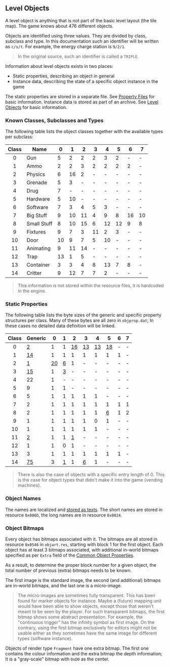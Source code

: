## Level Objects

A level object is anything that is not part of the basic level layout (the tile map). The game knows about 476 different objects.

Objects are identified using three values. They are divided by class, subclass and type. In this documentation such an identifier will be written as ```c/s/t```. For example, the energy charge station is ```9/2/1```.

> In the original source, such an identifier is called a ```TRIPLE```.

Information about level objects exists in two places:
* Static properties, describing an object in general
* Instance data, describing the state of a specific object instance in the game

The static properties are stored in a separate file. See [Property Files](../fileFormat/PropertyFiles.md) for basic information.
Instance data is stored as part of an archive. See [Level Objects](../archives/levelObjects.md) for basic information.

### Known Classes, Subclasses and Types

The following table lists the object classes together with the available types per subclass:

| Class | Name                               | 0  | 1  | 2  | 3  | 4  | 5  | 6  | 7  |
|:-----:|------------------------------------|----|----|----|----|----|----|----|----|
|   0   | Gun                                | 5  | 2  | 2  | 2  | 3  | 2  | -  | -  |
|   1   | Ammo                               | 2  | 2  | 3  | 2  | 2  | 2  | 2  | -  |
|   2   | Physics                            | 6  | 16 | 2  | -  | -  | -  | -  | -  |
|   3   | Grenade                            | 5  | 3  | -  | -  | -  | -  | -  | -  |
|   4   | Drug                               | 7  | -  | -  | -  | -  | -  | -  | -  |
|   5   | Hardware                           | 5  | 10 | -  | -  | -  | -  | -  | -  |
|   6   | Software                           | 7  | 3  | 4  | 5  | 3  | -  | -  | -  |
|   7   | Big Stuff                          | 9  | 10 | 11 | 4  | 9  | 8  | 16 | 10 |
|   8   | Small Stuff                        | 8  | 10 | 15 | 6  | 12 | 12 | 9  | 8  |
|   9   | Fixtures                           | 9  | 7  | 3  | 11 | 2  | 3  | -  | -  |
|   10  | Door                               | 10 | 9  | 7  | 5  | 10 | -  | -  | -  |
|   11  | Animating                          | 9  | 11 | 14 | -  | -  | -  | -  | -  |
|   12  | Trap                               | 13 | 1  | 5  | -  | -  | -  | -  | -  |
|   13  | Container                          | 3  | 3  | 4  | 8  | 13 | 7  | 8  | -  |
|   14  | Critter                            | 9  | 12 | 7  | 7  | 2  | -  | -  | -  |

> This information is not stored within the resource files, it is hardcoded in the engine.


### Static Properties

The following table lists the byte sizes of the generic and specific property structures per class.
Many of these bytes are all zero in ```objprop.dat```; In these cases no detailed data definition will be linked.

| Class | Generic                                     | 0         | 1         | 2         | 3         | 4         | 5         | 6  | 7  |
|:-----:|---------------------------------------------|-----------|-----------|-----------|-----------|-----------|-----------|----|----|
|   0   | [2](00_Gun/gunProperties.md)                | 1         | 1         | [16][0/2] | [13][0/3] | [13][0/4] | [18][0/5] | -  | -  |
|   1   | [14](01_Ammo/ammoProperties.md)             | 1         | 1         | 1         | 1         | 1         | 1         | 1  | -  |
|   2   | [1](02_Physics/physicsProperties.md)        | [20][2/0] | [6][2/1]  | 1         | -         | -         | -         | -  | -  |
|   3   | [15](03_Grenade/grenadeProperties.md)       | 1         | [3][3/1]  | -         | -         | -         | -         | -  | -  |
|   4   | 22                                          | 1         | -         | -         | -         | -         | -         | -  | -  |
|   5   | 9                                           | 1         | 1         | -         | -         | -         | -         | -  | -  |
|   6   | 5                                           | 1         | 1         | 1         | 1         | 1         | -         | -  | -  |
|   7   | 2                                           | 1         | 1         | 1         | 1         | 1         | 1         | 1  | 1  |
|   8   | 2                                           | 1         | 1         | 1         | 1         | 1         | [6][8/5]  | 1  | 2  |
|   9   | 1                                           | 1         | 1         | 1         | 1         | 0         | 1         | -  | -  |
|   10  | 1                                           | 1         | 1         | 1         | 1         | 1         | -         | -  | -  |
|   11  | [2](11_Animating/animatingProperties.md)    | 1         | 1         | [1][11/2] | -         | -         | -         | -  | -  |
|   12  | 1                                           | 1         | 0         | 1         | -         | -         | -         | -  | -  |
|   13  | 3                                           | 1         | 1         | 1         | 1         | 1         | 1         | 1  | -  |
|   14  | [75](14_Critter/critterProperties.md)       | 3         | [1][14/1] | 1         | [6][14/3] | 1         | -         | -  | -  |


> There is also the case of objects with a specific entry length of 0. This is the case for object types that didn't make it into the game (vending machines).

[0/2]: 00_Gun/gunProperties.md#specific-2-properties
[0/3]: 00_Gun/gunProperties.md#specific-3-properties
[0/4]: 00_Gun/gunProperties.md#specific-4-properties
[0/5]: 00_Gun/gunProperties.md#specific-5-properties
[2/0]: 02_Physics/physicsProperties.md#specific-0-properties
[2/1]: 02_Physics/physicsProperties.md#specific-1-properties
[3/1]: 03_Grenade/grenadeProperties.md#specific-1-properties
[8/5]: 08_SmallStuff/smallStuffProperties.md#specific-5-properties
[11/2]: 11_Animating/animatingProperties.md#specific-2-properties
[14/1]: 14_Critter/critterProperties.md#specific-1-properties
[14/3]: 14_Critter/critterProperties.md#cyberspace-critters-specific-properties


### Object Names

The names are localized and [stored as texts](../media/Texts.md). The short names are stored in resource ```0x086D```, the long
names are in resource ```0x0024```.


### Object Bitmaps

Every object has bitmaps associated with it. The bitmaps are all stored in resource ```0x0546``` in ```objart.res```, starting with block 1 for the first object. Each object has at least 3 bitmaps associated, with additional in-world bitmaps specified as per ```Extra``` field of the [Common Object Properties](../fileFormat/PropertyFiles.md#common-table).

As a result, to determine the proper block number for a given object, the total number of previous (extra) bitmaps needs to be known.

The first image is the standard image, the second (and additional) bitmaps are in-world bitmaps, and the last one is a micro-image.

> The micro-images are sometimes fully transparent. This has been found for marker objects for instance.
> Maybe a (future) mapping unit would have been able to show objects, except those that weren't meant to be seen by the player.
> For such transparent bitmaps, the first bitmap shows some abstract presentation. For example, the "continuous trigger" has the infinity symbol as first image.
> On the contrary, using the first bitmap exclusively for editors might not be usable either as they sometimes have the same image for different types (software instance).

Objects of render type ```Fragment``` have one extra bitmap. The first one contains the colour information and the extra bitmap the depth information; It is a "gray-scale" bitmap with ```0xD0``` as the center.
